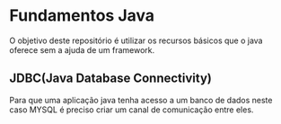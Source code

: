 # Fundamentos Java
O objetivo deste repositório é utilizar os recursos básicos que o java oferece sem a ajuda de um framework.

## JDBC(Java Database Connectivity)
Para que uma aplicação java tenha acesso a um banco de dados neste caso MYSQL é preciso criar um canal de comunicação entre eles.
